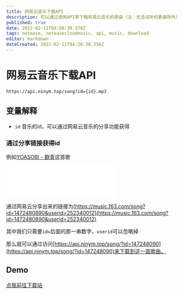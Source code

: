 ```yaml
---
title: 网易云音乐下载API
description: 可以通过调用API来下载网易云音乐的歌曲（注：无法试听的歌曲除外）
published: true
date: 2022-02-11T04:50:39.379Z
tags: netease, neteasecloudmusic, api, music, download
editor: markdown
dateCreated: 2022-02-11T04:26:38.356Z
---
```


# 网易云音乐下载API

`https://api.ninym.top/song?id={id}.mp3`

## 变量解释

- `id` 音乐的id，可以通过网易云音乐的分享功能获得

### 通过分享链接获得id

例如[YOASOBI - 群青](https://music.163.com/song?id=1472480890&userid=252340012)这首歌

<iframe frameborder="no" border="0" marginwidth="0" marginheight="0" width=auto height=86 src="//music.163.com/outchain/player?type=2&id=1472480890&auto=0&height=66"></iframe>

通过网易云分享出来的链接为[https://music.163.com/song?id=1472480890&userid=252340012](https://music.163.com/song?id=1472480890&userid=252340012)

其中我们只需要`id=`后面的那一串数字，`userid`可以忽略掉

那么就可以通过访问[https://api.ninym.top/song/?id=147248090](https://api.ninym.top/song/?id=147248090)来下载到这一首歌曲。

## Demo

[点我前往下载站](https://music.ninym.top)